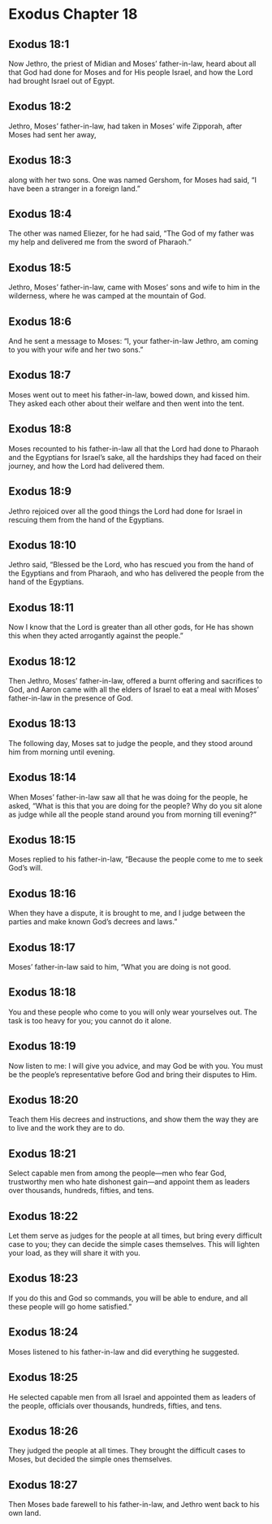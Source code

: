 # Exodus Chapter 18

## Exodus 18:1
Now Jethro, the priest of Midian and Moses’ father-in-law, heard about all that God had done for Moses and for His people Israel, and how the Lord had brought Israel out of Egypt.

## Exodus 18:2
Jethro, Moses’ father-in-law, had taken in Moses’ wife Zipporah, after Moses had sent her away,

## Exodus 18:3
along with her two sons. One was named Gershom, for Moses had said, “I have been a stranger in a foreign land.”

## Exodus 18:4
The other was named Eliezer, for he had said, “The God of my father was my help and delivered me from the sword of Pharaoh.”

## Exodus 18:5
Jethro, Moses’ father-in-law, came with Moses’ sons and wife to him in the wilderness, where he was camped at the mountain of God.

## Exodus 18:6
And he sent a message to Moses: “I, your father-in-law Jethro, am coming to you with your wife and her two sons.”

## Exodus 18:7
Moses went out to meet his father-in-law, bowed down, and kissed him. They asked each other about their welfare and then went into the tent.

## Exodus 18:8
Moses recounted to his father-in-law all that the Lord had done to Pharaoh and the Egyptians for Israel’s sake, all the hardships they had faced on their journey, and how the Lord had delivered them.

## Exodus 18:9
Jethro rejoiced over all the good things the Lord had done for Israel in rescuing them from the hand of the Egyptians.

## Exodus 18:10
Jethro said, “Blessed be the Lord, who has rescued you from the hand of the Egyptians and from Pharaoh, and who has delivered the people from the hand of the Egyptians.

## Exodus 18:11
Now I know that the Lord is greater than all other gods, for He has shown this when they acted arrogantly against the people.”

## Exodus 18:12
Then Jethro, Moses’ father-in-law, offered a burnt offering and sacrifices to God, and Aaron came with all the elders of Israel to eat a meal with Moses’ father-in-law in the presence of God.

## Exodus 18:13
The following day, Moses sat to judge the people, and they stood around him from morning until evening.

## Exodus 18:14
When Moses’ father-in-law saw all that he was doing for the people, he asked, “What is this that you are doing for the people? Why do you sit alone as judge while all the people stand around you from morning till evening?”

## Exodus 18:15
Moses replied to his father-in-law, “Because the people come to me to seek God’s will.

## Exodus 18:16
When they have a dispute, it is brought to me, and I judge between the parties and make known God’s decrees and laws.”

## Exodus 18:17
Moses’ father-in-law said to him, “What you are doing is not good.

## Exodus 18:18
You and these people who come to you will only wear yourselves out. The task is too heavy for you; you cannot do it alone.

## Exodus 18:19
Now listen to me: I will give you advice, and may God be with you. You must be the people’s representative before God and bring their disputes to Him.

## Exodus 18:20
Teach them His decrees and instructions, and show them the way they are to live and the work they are to do.

## Exodus 18:21
Select capable men from among the people—men who fear God, trustworthy men who hate dishonest gain—and appoint them as leaders over thousands, hundreds, fifties, and tens.

## Exodus 18:22
Let them serve as judges for the people at all times, but bring every difficult case to you; they can decide the simple cases themselves. This will lighten your load, as they will share it with you.

## Exodus 18:23
If you do this and God so commands, you will be able to endure, and all these people will go home satisfied.”

## Exodus 18:24
Moses listened to his father-in-law and did everything he suggested.

## Exodus 18:25
He selected capable men from all Israel and appointed them as leaders of the people, officials over thousands, hundreds, fifties, and tens.

## Exodus 18:26
They judged the people at all times. They brought the difficult cases to Moses, but decided the simple ones themselves.

## Exodus 18:27
Then Moses bade farewell to his father-in-law, and Jethro went back to his own land.
